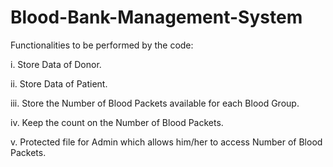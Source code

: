 # Blood-Bank-Management-System

Functionalities to be performed by the code:

i. Store Data of Donor.

ii. Store Data of Patient.

iii. Store the Number of Blood Packets available for each Blood Group.

iv. Keep the count on the Number of Blood Packets.

v. Protected file for Admin which allows him/her to access Number of Blood Packets.
